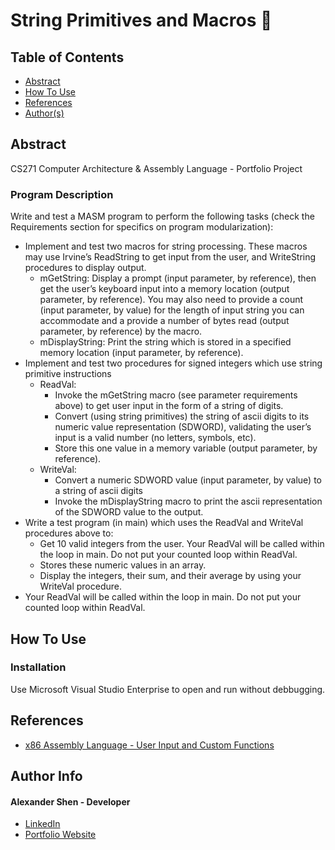 # String Primitives and Macros 💾 

## Table of Contents
- [Abstract](#Abstract)
- [How To Use](#how-to-use)
- [References](#references)
- [Author(s)](#author-info)


## Abstract
CS271 Computer Architecture & Assembly Language - Portfolio Project

### Program Description
Write and test a MASM program to perform the following tasks (check the Requirements section for specifics on program modularization):
- Implement and test two macros for string processing. These macros may use Irvine’s ReadString to get input from the user, and WriteString procedures to display output.
    - mGetString:  Display a prompt (input parameter, by reference), then get the user’s keyboard input into a memory location (output parameter, by reference). You may also need to provide a count (input parameter, by value) for the length of input string you can accommodate and a provide a number of bytes read (output parameter, by reference) by the macro.
    - mDisplayString:  Print the string which is stored in a specified memory location (input parameter, by reference).
- Implement and test two procedures for signed integers which use string primitive instructions
    - ReadVal: 
        - Invoke the mGetString macro (see parameter requirements above) to get user input in the form of a string of digits.
        - Convert (using string primitives) the string of ascii digits to its numeric value representation (SDWORD), validating the user’s input is a valid number (no letters, symbols, etc).
        - Store this one value in a memory variable (output parameter, by reference). 
    - WriteVal: 
        - Convert a numeric SDWORD value (input parameter, by value) to a string of ascii digits
        - Invoke the mDisplayString macro to print the ascii representation of the SDWORD value to the output.
- Write a test program (in main) which uses the ReadVal and WriteVal procedures above to:
    - Get 10 valid integers from the user. Your ReadVal will be called within the loop in main. Do not put your counted loop within ReadVal.
    - Stores these numeric values in an array.
    - Display the integers, their sum, and their average by using your WriteVal procedure.
- Your ReadVal will be called within the loop in main. Do not put your counted loop within ReadVal.

## How To Use

### Installation

Use Microsoft Visual Studio Enterprise to open and run without debbugging.

## References

- [x86 Assembly Language - User Input and Custom Functions](https://www.youtube.com/watch?v=9A2B2lpBzbg)

## Author Info
#### Alexander Shen - Developer
- [LinkedIn](https://www.linkedin.com/in/shenalexw/)
- [Portfolio Website](https://shenalexw.github.io/)
